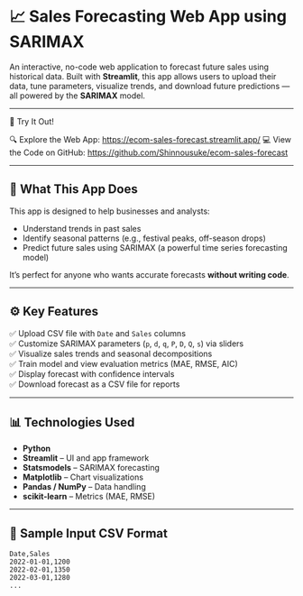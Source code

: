 # 📈 Sales Forecasting Web App using SARIMAX

An interactive, no-code web application to forecast future sales using historical data. Built with **Streamlit**, this app allows users to upload their data, tune parameters, visualize trends, and download future predictions — all powered by the **SARIMAX** model.

---

🔗 Try It Out!


🔍 Explore the Web App: https://ecom-sales-forecast.streamlit.app/
💻 View the Code on GitHub: https://github.com/Shinnousuke/ecom-sales-forecast


---

## 📌 What This App Does

This app is designed to help businesses and analysts:
- Understand trends in past sales
- Identify seasonal patterns (e.g., festival peaks, off-season drops)
- Predict future sales using SARIMAX (a powerful time series forecasting model)

It’s perfect for anyone who wants accurate forecasts **without writing code**.

---

## ⚙️ Key Features

✅ Upload CSV file with `Date` and `Sales` columns  
✅ Customize SARIMAX parameters (`p`, `d`, `q`, `P`, `D`, `Q`, `s`) via sliders  
✅ Visualize sales trends and seasonal decompositions  
✅ Train model and view evaluation metrics (MAE, RMSE, AIC)  
✅ Display forecast with confidence intervals  
✅ Download forecast as a CSV file for reports

---

## 📊 Technologies Used

- **Python**
- **Streamlit** – UI and app framework  
- **Statsmodels** – SARIMAX forecasting  
- **Matplotlib** – Chart visualizations  
- **Pandas / NumPy** – Data handling  
- **scikit-learn** – Metrics (MAE, RMSE)

---

## 🧪 Sample Input CSV Format

```csv
Date,Sales
2022-01-01,1200
2022-02-01,1350
2022-03-01,1280
...
